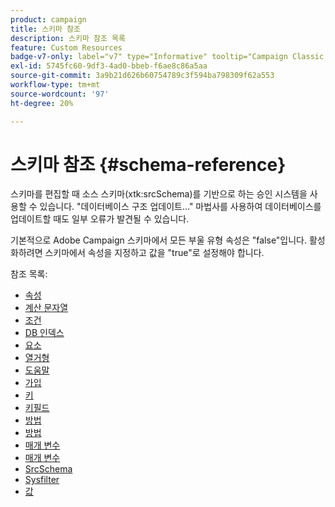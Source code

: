 ```yaml
---
product: campaign
title: 스키마 참조
description: 스키마 참조 목록
feature: Custom Resources
badge-v7-only: label="v7" type="Informative" tooltip="Campaign Classic v7에만 적용됩니다."
exl-id: 5745fc60-9df3-4ad0-bbeb-f6ae8c86a5aa
source-git-commit: 3a9b21d626b60754789c3f594ba798309f62a553
workflow-type: tm+mt
source-wordcount: '97'
ht-degree: 20%

---
```


# 스키마 참조 {#schema-reference}

스키마를 편집할 때 소스 스키마(xtk:srcSchema)를 기반으로 하는 승인 시스템을 사용할 수 있습니다. &quot;데이터베이스 구조 업데이트...&quot; 마법사를 사용하여 데이터베이스를 업데이트할 때도 일부 오류가 발견될 수 있습니다.

기본적으로 Adobe Campaign 스키마에서 모든 부울 유형 속성은 &quot;false&quot;입니다. 활성화하려면 스키마에서 속성을 지정하고 값을 &quot;true&quot;로 설정해야 합니다.

참조 목록:

* [속성](schema/attribute.md)
* [계산 문자열](schema/compute-string.md)
* [조건](schema/condition.md)
* [DB 인덱스](schema/db-index.md)
* [요소](schema/element.md)
* [열거형](schema/enumeration.md)
* [도움말](schema/help.md)
* [가입](schema/join.md)
* [키](schema/key.md)
* [키필드](schema/keyfield.md)
* [방법](schema/method.md)
* [방법](schema/methods.md)
* [매개 변수](schema/param.md)
* [매개 변수](schema/parameters.md)
* [SrcSchema](schema/srcschema.md)
* [Sysfilter](schema/sysfilter.md)
* [값](schema/value.md)
